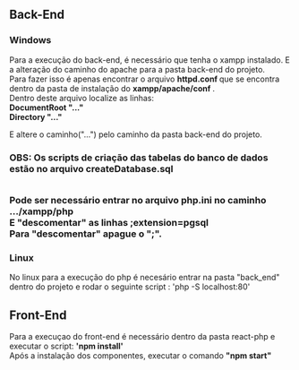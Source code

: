 <h2>Back-End</h2>
<h3>Windows</h3>

<p>
  Para a execução do back-end, é necessário que tenha o xampp instalado.
  E a alteração do caminho do apache para a pasta back-end do projeto.<br/>
  Para fazer isso é apenas encontrar o arquivo <b> httpd.conf </b> que se encontra dentro da pasta de instalação do  <b> xampp/apache/conf </b>.<br/>
  Dentro deste arquivo localize as linhas:<br/>
  <b> DocumentRoot "..." </b><br/>
  <b> Directory "..." </b><br/>
  
  E altere o caminho("...") pelo caminho da pasta back-end do projeto.
  
  <h3>
    OBS: Os scripts de criação das tabelas do banco de dados estão no arquivo <b> createDatabase.sql </b>
    <p>
      <br/>
      Pode ser necessário entrar no arquivo <b> php.ini </b> no caminho <b>.../xampp/php</b><br/>
      E "descomentar" as linhas <b>;extension=pgsql</b></br>
      Para "descomentar" apague o ";".
    </p>
  </h3>
<p>

<h3>Linux</h3>

<p>
  No linux para a execução do php é necesário entrar na pasta "back_end" dentro do projeto e rodar o seguinte script : 'php -S localhost:80'
</p>

<h2>Front-End</h2>

<p>
  Para a execuçao do front-end é necessário dentro da pasta react-php e executar o script: <b>'npm install'</b><br/>
  Após a instalação dos componentes, executar o comando <b>"npm start"</b>
</p>
